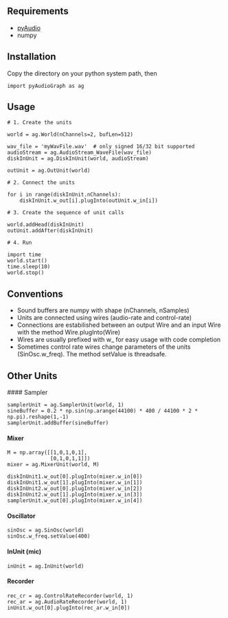Requirements
------------

* [pyAudio](http://people.csail.mit.edu/hubert/pyaudio/)
* numpy

Installation
------------

Copy the directory on your python system path, then

	import pyAudioGraph as ag

Usage
-----

	# 1. Create the units

	world = ag.World(nChannels=2, bufLen=512)
	
	wav_file = 'myWavFile.wav'  # only signed 16/32 bit supported
	audioStream = ag.AudioStream_WaveFile(wav_file)
	diskInUnit = ag.DiskInUnit(world, audioStream)

	outUnit = ag.OutUnit(world)

	# 2. Connect the units
	
	for i in range(diskInUnit.nChannels):
		diskInUnit.w_out[i].plugInto(outUnit.w_in[i])

	# 3. Create the sequence of unit calls

	world.addHead(diskInUnit)
	outUnit.addAfter(diskInUnit)

	# 4. Run 

	import time
	world.start()
	time.sleep(10)
	world.stop()

Conventions
-----------

* Sound buffers are numpy with shape (nChannels, nSamples)
* Units are connected using wires (audio-rate and control-rate)
* Connections are estabilished between an output Wire and an input Wire with the method Wire.plugInto(Wire)
* Wires are usually prefixed with w_ for easy usage with code completion
* Sometimes control rate wires change parameters of the units (SinOsc.w_freq). The method setValue is threadsafe.

Other Units
-----------

#### Sampler

	samplerUnit = ag.SamplerUnit(world, 1)
	sineBuffer = 0.2 * np.sin(np.arange(44100) * 400 / 44100 * 2 * np.pi).reshape(1,-1)
	samplerUnit.addBuffer(sineBuffer)

#### Mixer

	M = np.array([[1,0,1,0,1],
				  [0,1,0,1,1]]) 
	mixer = ag.MixerUnit(world, M)

	diskInUnit1.w_out[0].plugInto(mixer.w_in[0])
	diskInUnit1.w_out[1].plugInto(mixer.w_in[1])
	diskInUnit2.w_out[0].plugInto(mixer.w_in[2])
	diskInUnit2.w_out[1].plugInto(mixer.w_in[3])
	samplerUnit.w_out[0].plugInto(mixer.w_in[4])

#### Oscillator
	
	sinOsc = ag.SinOsc(world)
	sinOsc.w_freq.setValue(400)

#### InUnit (mic)

	inUnit = ag.InUnit(world)

#### Recorder

	rec_cr = ag.ControlRateRecorder(world, 1)
	rec_ar = ag.AudioRateRecorder(world, 1)
	inUnit.w_out[0].plugInto(rec_ar.w_in[0])


